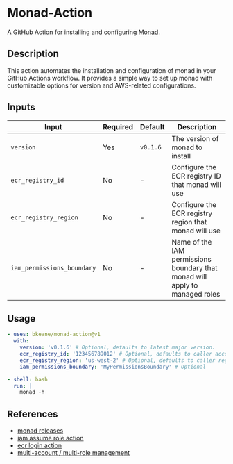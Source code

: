 # Monad-Action

A GitHub Action for installing and configuring
[Monad](https://bkeane.github.io/monad/).

## Description

This action automates the installation and configuration of monad in your GitHub
Actions workflow. It provides a simple way to set up monad with customizable
options for version and AWS-related configurations.

## Inputs

| Input                      | Required | Default  | Description                                                                 |
| -------------------------- | -------- | -------- | --------------------------------------------------------------------------- |
| `version`                  | Yes      | `v0.1.6` | The version of monad to install                                             |
| `ecr_registry_id`          | No       | -        | Configure the ECR registry ID that monad will use                           |
| `ecr_registry_region`      | No       | -        | Configure the ECR registry region that monad will use                       |
| `iam_permissions_boundary` | No       | -        | Name of the IAM permissions boundary that monad will apply to managed roles |

## Usage

```yaml
- uses: bkeane/monad-action@v1
  with:
    version: 'v0.1.6' # Optional, defaults to latest major version.
    ecr_registry_id: '123456789012' # Optional, defaults to caller account
    ecr_registry_region: 'us-west-2' # Optional, defaults to caller region
    iam_permissions_boundary: 'MyPermissionsBoundary' # Optional

- shell: bash
  run: |
    monad -h
```

## References

- [monad releases](https://github.com/bkeane/monad/releases)
- [iam assume role action](https://github.com/aws-actions/configure-aws-credentials)
- [ecr login action](https://github.com/aws-actions/amazon-ecr-login)
- [multi-account / multi-role management](https://github.com/bkeane/stage)
